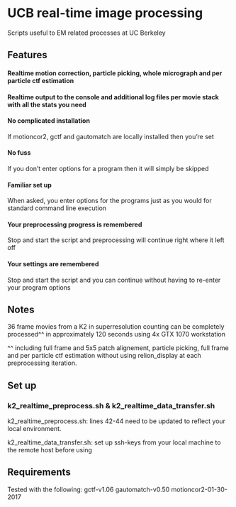# UCB real-time image processing

Scripts useful to EM related processes at UC Berkeley

## Features

#### Realtime motion correction, particle picking, whole micrograph and per particle ctf estimation 

#### Realtime output to the console and additional log files per movie stack with all the stats you need

#### No complicated installation
If motioncor2, gctf and gautomatch are locally installed then you’re set
#### No fuss
If you don’t enter options for a program then it will simply be skipped
#### Familiar set up
When asked, you enter options for the programs just as you would for standard command line execution
#### Your preprocessing progress is remembered
Stop and start the script and preprocessing will continue right where it left off
#### Your settings are remembered
Stop and start the script and you can continue without having to re-enter your program options

## Notes

36 frame movies from a K2 in superresolution counting can be completely processed^^ in approximately 120 seconds using 4x GTX 1070 workstation

^^ including full frame and 5x5 patch alignement, particle picking, full frame and per particle ctf estimation without using relion_display at each preprocessing iteration.

## Set up
### k2_realtime_preprocess.sh & k2_realtime_data_transfer.sh

k2_realtime_preprocess.sh:
lines 42-44 need to be updated to reflect your local environment.

k2_realtime_data_transfer.sh:
set up ssh-keys from your local machine to the remote host before using

## Requirements

Tested with the following:
gctf-v1.06
gautomatch-v0.50
motioncor2-01-30-2017
